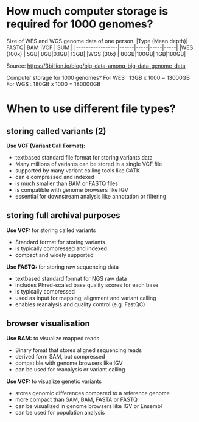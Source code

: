 # How much computer storage is required for 1000 genomes?

Size of WES and WGS genome data of one person.
|Type (Mean depth)|	FASTQ| BAM |VCF  | SUM |
|-----------------|------|-----|-----|-----|
|WES (100x)	      |   5GB|  8GB|0.1GB| 13GB|
|WGS (30x)        |  80GB|100GB|  1GB|180GB|

Source: https://3billion.io/blog/big-data-among-big-data-genome-data

Computer storage for 1000 genomes? 
For WES :  13GB x 1000 =  13000GB
For WGS : 180GB x 1000 = 180000GB



# When to use different file types?

## storing called variants (2)
**Use VCF (Variant Call Format):**
- textbased standard file format for storing variants data
- Many millions of variants can be stored in a single VCF file
- supported by many variant calling tools like GATK
- can e compressed and indexed
- is much smaller than BAM or FASTQ files
- is compatible with genome browsers like IGV 
- essential for downstream analysis like annotation or filtering


## storing full archival purposes
**Use VCF:** for storing called variants
- Standard format for storing variants
- is typically compressed and indexed
- compact and widely supported

**Use FASTQ:** for storing raw sequencing data
- textbased standard format for NGS raw data
- includes Phred-scaled base quality scores for each base
- is typically compressed 
- used as input for mapping, alignment and variant calling
- enables reanalysis and quality control (e.g. FastQC)


## browser visualisation
**Use BAM:** to visualize mapped reads
- Binary fomat that stores aligned sequencing reads
- derived form SAM, but compressed
- compatible with genome browsers like IGV
- can be used for reanalysis or variant calling

**Use VCF:** to visualize genetic variants
- stores genomic differences compared to a reference genome
- more compact than SAM, BAM, FASTA or FASTQ 
- can be visualized in genome browsers like IGV or Ensembl
- can be used for population analysis





